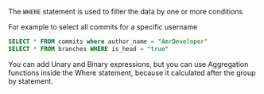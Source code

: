 The `WHERE` statement is used to filter the data by one or more conditions

For example to select all commits for a specific username

```sql
SELECT * FROM commits where author_name = "AmrDeveloper"
SELECT * FROM branches WHERE is_head = "true"
``` 

You can add Unary and Binary expressions, but you can use Aggregation functions inside the Where statement, because it calculated after the group by statement.